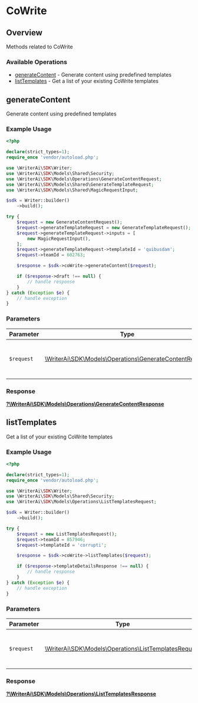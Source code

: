 # CoWrite

## Overview

Methods related to CoWrite

### Available Operations

* [generateContent](#generatecontent) - Generate content using predefined templates
* [listTemplates](#listtemplates) - Get a list of your existing CoWrite templates

## generateContent

Generate content using predefined templates

### Example Usage

```php
<?php

declare(strict_types=1);
require_once 'vendor/autoload.php';

use \WriterAi\SDK\Writer;
use \WriterAi\SDK\Models\Shared\Security;
use \WriterAi\SDK\Models\Operations\GenerateContentRequest;
use \WriterAi\SDK\Models\Shared\GenerateTemplateRequest;
use \WriterAi\SDK\Models\Shared\MagicRequestInput;

$sdk = Writer::builder()
    ->build();

try {
    $request = new GenerateContentRequest();
    $request->generateTemplateRequest = new GenerateTemplateRequest();
    $request->generateTemplateRequest->inputs = [
        new MagicRequestInput(),
    ];
    $request->generateTemplateRequest->templateId = 'quibusdam';
    $request->teamId = 602763;

    $response = $sdk->coWrite->generateContent($request);

    if ($response->draft !== null) {
        // handle response
    }
} catch (Exception $e) {
    // handle exception
}
```

### Parameters

| Parameter                                                                                                   | Type                                                                                                        | Required                                                                                                    | Description                                                                                                 |
| ----------------------------------------------------------------------------------------------------------- | ----------------------------------------------------------------------------------------------------------- | ----------------------------------------------------------------------------------------------------------- | ----------------------------------------------------------------------------------------------------------- |
| `$request`                                                                                                  | [\WriterAi\SDK\Models\Operations\GenerateContentRequest](../../models/operations/GenerateContentRequest.md) | :heavy_check_mark:                                                                                          | The request object to use for the request.                                                                  |


### Response

**[?\WriterAi\SDK\Models\Operations\GenerateContentResponse](../../models/operations/GenerateContentResponse.md)**


## listTemplates

Get a list of your existing CoWrite templates

### Example Usage

```php
<?php

declare(strict_types=1);
require_once 'vendor/autoload.php';

use \WriterAi\SDK\Writer;
use \WriterAi\SDK\Models\Shared\Security;
use \WriterAi\SDK\Models\Operations\ListTemplatesRequest;

$sdk = Writer::builder()
    ->build();

try {
    $request = new ListTemplatesRequest();
    $request->teamId = 857946;
    $request->templateId = 'corrupti';

    $response = $sdk->coWrite->listTemplates($request);

    if ($response->templateDetailsResponse !== null) {
        // handle response
    }
} catch (Exception $e) {
    // handle exception
}
```

### Parameters

| Parameter                                                                                               | Type                                                                                                    | Required                                                                                                | Description                                                                                             |
| ------------------------------------------------------------------------------------------------------- | ------------------------------------------------------------------------------------------------------- | ------------------------------------------------------------------------------------------------------- | ------------------------------------------------------------------------------------------------------- |
| `$request`                                                                                              | [\WriterAi\SDK\Models\Operations\ListTemplatesRequest](../../models/operations/ListTemplatesRequest.md) | :heavy_check_mark:                                                                                      | The request object to use for the request.                                                              |


### Response

**[?\WriterAi\SDK\Models\Operations\ListTemplatesResponse](../../models/operations/ListTemplatesResponse.md)**

